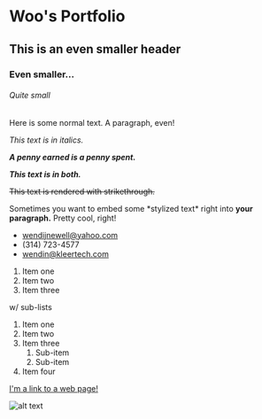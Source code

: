 # Woo's Portfolio

## This is an even smaller header

### Even smaller...

###### Quite small

Here is some normal text. A paragraph, even!

_This text is in italics._

**_A penny earned is a penny spent._**

**_This text is in both._**

~~This text is rendered with strikethrough.~~

Sometimes you want to embed some \*stylized text\*
right into **your paragraph.** Pretty cool, right!

- wendijnewell@yahoo.com
- (314) 723-4577
- wendin@kleertech.com

1. Item one
2. Item two
3. Item three

w/ sub-lists

1. Item one
2. Item two
3. Item three
   1. Sub-item
   2. Sub-item
4. Item four


[I'm a link to a web page!](http://www.kleertech.com)

![alt text](//i.imgur.com/81qyN1y.jpg)
